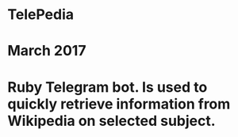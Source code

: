 # TelePedia
# March 2017
# Ruby Telegram bot. Is used to quickly retrieve information from Wikipedia on selected subject.
